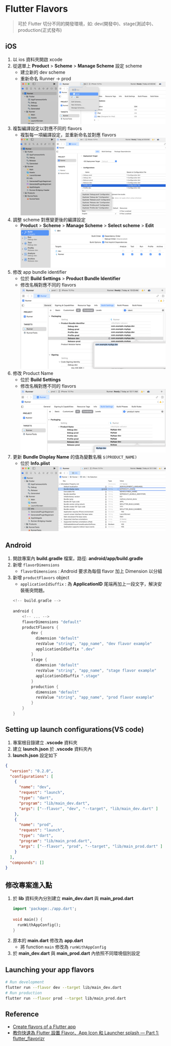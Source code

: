 # Flutter Flavors

> 可於 Flutter 切分不同的開發環境，如: dev(開發中)、stage(測試中)、production(正式發布)

## iOS
1. 以 ios 資料夾開啟 xcode
2. 從選單上 **Product** > **Scheme** > **Manage Scheme** 設定 scheme
    - 建立新的 dev scheme
    - 重新命名 Runner -> prod
    ![ios_flavors_scheme_1](../../assets/ios_flavors_scheme_1.png)
3. 複製編譯設定以對應不同的 flavors
    - 複製每一項編譯設定，並重新命名並對應 flavors
    ![ios_flavors_scheme_2](../../assets/ios_flavors_scheme_2.png)
4. 調整 scheme 對應變更後的編譯設定
    - **Product** > **Scheme** > **Manage Scheme** > **Select scheme** > **Edit**
    ![ios_flavors_scheme_3](../../assets/ios_flavors_scheme_3.png)
5. 修改 app bundle identifier
    - 位於 **Build Settings** > **Product Bundle Identifier**
    - 修改名稱對應不同的 flavors
    ![ios_flavors_scheme_4](../../assets/ios_flavors_scheme_4.png)
6. 修改 Product Name
    - 位於 **Build Settings**
    - 修改名稱對應不同的 flavors
    ![ios_flavors_scheme_5](../../assets/ios_flavors_scheme_5.png)
7. 更新 **Bundle Display Name** 的值為變數名稱 `$(PRODUCT_NAME)`
    - 位於 **Info.plist**
    ![ios_flavors_scheme_6](../../assets/ios_flavors_scheme_6.png)


## Android

1. 開啟專案內 **build.gradle** 檔案，路徑: **android/app/build.gradle**
2. 新增 `flavorDimensions`
    - `flavorDimensions` : Android 要求為每個 flavor 加上 Dimension 以分組
3. 新增 `productFlavors` object
    - `applicationIdSuffix` : 為 **ApplicationID** 尾端再加上一段文字，解決安裝衝突問題。
    ```gradle
    <!-- build.gradle -->

    android {
        <!-- ... -->
        flavorDimensions "default"
        productFlavors {
            dev {
              dimension "default"
              resValue "string", "app_name", "dev flavor example"
              applicationIdSuffix ".dev"
            }
            stage {
              dimension "default"
              resValue "string", "app_name", "stage flavor example"
              applicationIdSuffix ".stage"
            }
            production {
              dimension "default"
              resValue "string", "app_name", "prod flavor example"
            }
        }
    }
    ```

## Setting up launch configurations(VS code)

1. 專案根目錄建立 **.vscode** 資料夾
2. 建立 **launch.json** 於 **.vscode** 資料夾內
3. **launch.json** 設定如下
```json
{
  "version": "0.2.0",
  "configurations": [
    {
      "name": "dev",
      "request": "launch",
      "type": "dart",
      "program": "lib/main_dev.dart",
      "args": ["--flavor", "dev", "--target", "lib/main_dev.dart" ]
    },
    {
      "name": "prod",
      "request": "launch",
      "type": "dart",
      "program": "lib/main_prod.dart",
      "args": ["--flavor", "prod", "--target", "lib/main_prod.dart" ]
    }
  ],
  "compounds": []
}
```

## 修改專案進入點

1. 於 **lib** 資料夾內分別建立 **main_dev.dart** 與 **main_prod.dart**
    ```dart
    import 'package:./app.dart';

    void main() {
      runWithAppConfig();
    }
    ```
2. 原本的 **main.dart** 修改為 **app.dart**
    - 將 function `main` 修改為 `runWithAppConfig`
3. 於 **main_dev.dart** 與 **main_prod.dart** 內依照不同環境個別設定

## Launching your app flavors
```bash
# Run development
flutter run --flavor dev --target lib/main_dev.dart
# Run production
flutter run --flavor prod --target lib/main_prod.dart
```

## Reference

- [Create flavors of a Flutter app](https://docs.flutter.dev/deployment/flavors)
- [教你快速為 Flutter 設置 Flavor、App Icon 和 Launcher splash — Part 1: flutter_flavorizr](https://medium.com/flutter-formosa/%E6%95%99%E4%BD%A0%E5%BF%AB%E9%80%9F%E7%82%BA-flutter-%E8%A8%AD%E7%BD%AE-flavor-app-icon-%E5%92%8C-launcher-splash-part-1-flutter-flavorizr-ffdd617c35ca)
